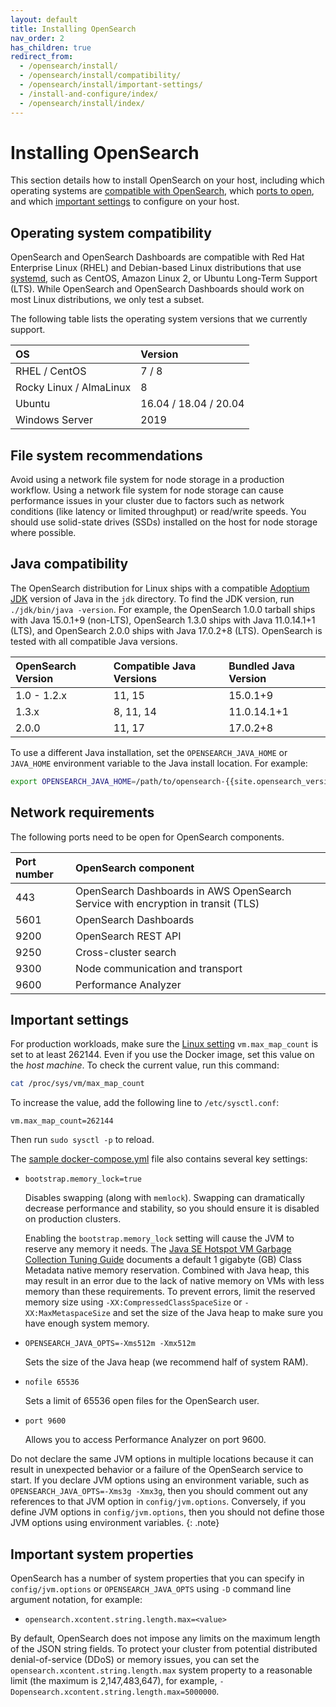 ```yaml
---
layout: default
title: Installing OpenSearch
nav_order: 2
has_children: true
redirect_from:
  - /opensearch/install/
  - /opensearch/install/compatibility/
  - /opensearch/install/important-settings/
  - /install-and-configure/index/
  - /opensearch/install/index/
---
```


# Installing OpenSearch

This section details how to install OpenSearch on your host, including which operating systems are [compatible with OpenSearch](#operating-system-compatibility), which [ports to open](#network-requirements), and which [important settings](#important-settings) to configure on your host.

## Operating system compatibility

OpenSearch and OpenSearch Dashboards are compatible with Red Hat Enterprise Linux (RHEL) and Debian-based Linux distributions that use [systemd](https://en.wikipedia.org/wiki/Systemd), such as CentOS, Amazon Linux 2, or Ubuntu Long-Term Support (LTS). While OpenSearch and OpenSearch Dashboards should work on most Linux distributions, we only test a subset. 

The following table lists the operating system versions that we currently support. 

OS | Version
:---------- | :-------- 
RHEL / CentOS |	7 / 8
Rocky Linux / AlmaLinux |	8
Ubuntu | 16.04 / 18.04 / 20.04
Windows Server | 2019


## File system recommendations

Avoid using a network file system for node storage in a production workflow. Using a network file system for node storage can cause performance issues in your cluster due to factors such as network conditions (like latency or limited throughput) or read/write speeds. You should use solid-state drives (SSDs) installed on the host for node storage where possible.

## Java compatibility

The OpenSearch distribution for Linux ships with a compatible [Adoptium JDK](https://adoptium.net/) version of Java in the `jdk` directory. To find the JDK version, run `./jdk/bin/java -version`. For example, the OpenSearch 1.0.0 tarball ships with Java 15.0.1+9 (non-LTS), OpenSearch 1.3.0 ships with Java 11.0.14.1+1 (LTS), and OpenSearch 2.0.0 ships with Java 17.0.2+8 (LTS). OpenSearch is tested with all compatible Java versions.

OpenSearch Version | Compatible Java Versions | Bundled Java Version
:---------- | :-------- | :-----------
1.0 - 1.2.x | 11, 15    | 15.0.1+9
1.3.x       | 8, 11, 14 | 11.0.14.1+1
2.0.0       | 11, 17    | 17.0.2+8

To use a different Java installation, set the `OPENSEARCH_JAVA_HOME` or `JAVA_HOME` environment variable to the Java install location. For example:
```bash
export OPENSEARCH_JAVA_HOME=/path/to/opensearch-{{site.opensearch_version}}/jdk
```

## Network requirements

The following ports need to be open for OpenSearch components.

Port number | OpenSearch component
:--- | :--- 
443 | OpenSearch Dashboards in AWS OpenSearch Service with encryption in transit (TLS)
5601 | OpenSearch Dashboards
9200 | OpenSearch REST API
9250 | Cross-cluster search
9300 | Node communication and transport
9600 | Performance Analyzer

## Important settings

For production workloads, make sure the [Linux setting](https://www.kernel.org/doc/Documentation/sysctl/vm.txt) `vm.max_map_count` is set to at least 262144. Even if you use the Docker image, set this value on the *host machine*. To check the current value, run this command:

```bash
cat /proc/sys/vm/max_map_count
```

To increase the value, add the following line to `/etc/sysctl.conf`:

```
vm.max_map_count=262144
```

Then run `sudo sysctl -p` to reload.

The [sample docker-compose.yml]({{site.url}}{{site.baseurl}}/install-and-configure/install-opensearch/docker/#sample-docker-composeyml) file also contains several key settings:

- `bootstrap.memory_lock=true`

  Disables swapping (along with `memlock`). Swapping can dramatically decrease performance and stability, so you should ensure it is disabled on production clusters.

  Enabling the `bootstrap.memory_lock` setting will cause the JVM to reserve any memory it needs. The [Java SE Hotspot VM Garbage Collection Tuning Guide](https://docs.oracle.com/javase/9/gctuning/other-considerations.htm#JSGCT-GUID-B29C9153-3530-4C15-9154-E74F44E3DAD9) documents a default 1 gigabyte (GB) Class Metadata native memory reservation. Combined with Java heap, this may result in an error due to the lack of native memory on VMs with less memory than these requirements. To prevent errors, limit the reserved memory size using `-XX:CompressedClassSpaceSize` or `-XX:MaxMetaspaceSize` and set the size of the Java heap to make sure you have enough system memory.

- `OPENSEARCH_JAVA_OPTS=-Xms512m -Xmx512m`

  Sets the size of the Java heap (we recommend half of system RAM).

- `nofile 65536`

  Sets a limit of 65536 open files for the OpenSearch user.

- `port 9600`

  Allows you to access Performance Analyzer on port 9600.

Do not declare the same JVM options in multiple locations because it can result in unexpected behavior or a failure of the OpenSearch service to start. If you declare JVM options using an environment variable, such as `OPENSEARCH_JAVA_OPTS=-Xms3g -Xmx3g`, then you should comment out any references to that JVM option in `config/jvm.options`. Conversely, if you define JVM options in `config/jvm.options`, then you should not define those JVM options using environment variables.
{: .note}

## Important system properties

OpenSearch has a number of system properties that you can specify in `config/jvm.options` or `OPENSEARCH_JAVA_OPTS` using `-D` command line argument notation, for example:

- `opensearch.xcontent.string.length.max=<value>`

By default, OpenSearch does not impose any limits on the maximum length of the JSON string fields. To protect your cluster from potential distributed denial-of-service (DDoS) or memory issues, you can set the `opensearch.xcontent.string.length.max` system property to a reasonable limit (the maximum is 2,147,483,647), for example, `-Dopensearch.xcontent.string.length.max=5000000`.

